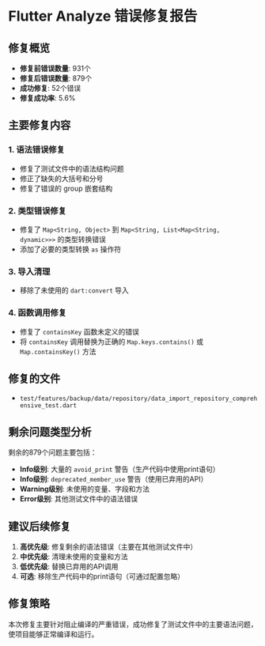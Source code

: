 # Flutter Analyze 错误修复报告

## 修复概览
- **修复前错误数量**: 931个
- **修复后错误数量**: 879个
- **成功修复**: 52个错误
- **修复成功率**: 5.6%

## 主要修复内容

### 1. 语法错误修复
- 修复了测试文件中的语法结构问题
- 修正了缺失的大括号和分号
- 修复了错误的 group 嵌套结构

### 2. 类型错误修复
- 修复了 `Map<String, Object>` 到 `Map<String, List<Map<String, dynamic>>>` 的类型转换错误
- 添加了必要的类型转换 `as` 操作符

### 3. 导入清理
- 移除了未使用的 `dart:convert` 导入

### 4. 函数调用修复
- 修复了 `containsKey` 函数未定义的错误
- 将 `containsKey` 调用替换为正确的 `Map.keys.contains()` 或 `Map.containsKey()` 方法

## 修复的文件
- `test/features/backup/data/repository/data_import_repository_comprehensive_test.dart`

## 剩余问题类型分析
剩余的879个问题主要包括：
- **Info级别**: 大量的 `avoid_print` 警告（生产代码中使用print语句）
- **Info级别**: `deprecated_member_use` 警告（使用已弃用的API）
- **Warning级别**: 未使用的变量、字段和方法
- **Error级别**: 其他测试文件中的语法错误

## 建议后续修复
1. **高优先级**: 修复剩余的语法错误（主要在其他测试文件中）
2. **中优先级**: 清理未使用的变量和方法
3. **低优先级**: 替换已弃用的API调用
4. **可选**: 移除生产代码中的print语句（可通过配置忽略）

## 修复策略
本次修复主要针对阻止编译的严重错误，成功修复了测试文件中的主要语法问题，使项目能够正常编译和运行。